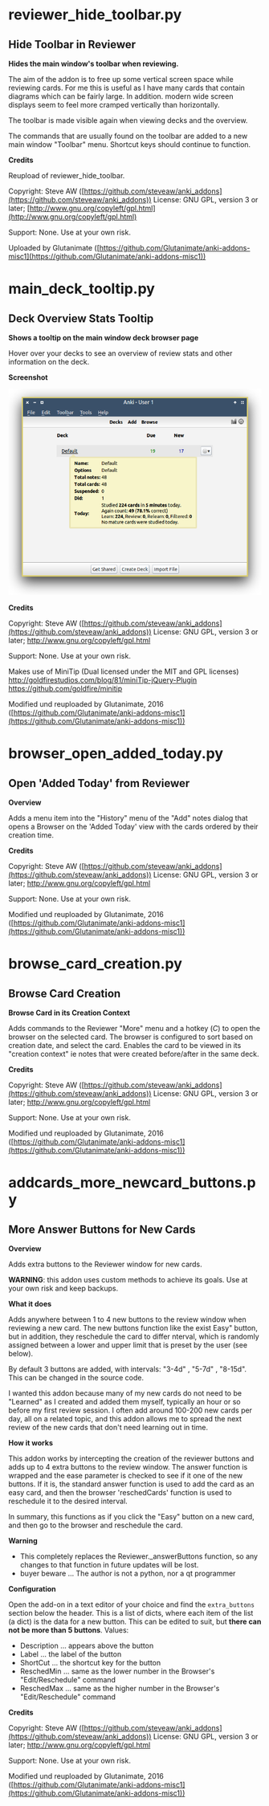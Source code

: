 # reviewer_hide_toolbar.py

## Hide Toolbar in Reviewer

**Hides the main window's toolbar when reviewing.**

The aim of the addon is to free up some vertical screen space while reviewing
cards. For me this is useful as I have many cards that contain diagrams which can
be fairly large. In addition. modern wide screen displays seem to feel more
cramped vertically than horizontally.

The toolbar is made visible again when viewing decks and the overview.

The commands that are usually found on the toolbar are added to a new
main window "Toolbar" menu. Shortcut keys should continue to function.

**Credits**

Reupload of reviewer_hide_toolbar.

Copyright: Steve AW ([https://github.com/steveaw/anki_addons](https://github.com/steveaw/anki_addons))
License: GNU GPL, version 3 or later; [http://www.gnu.org/copyleft/gpl.html](http://www.gnu.org/copyleft/gpl.html)

Support: None. Use at your own risk.

Uploaded by Glutanimate ([https://github.com/Glutanimate/anki-addons-misc1](https://github.com/Glutanimate/anki-addons-misc1))

# main_deck_tooltip.py

## Deck Overview Stats Tooltip

**Shows a tooltip on the main window deck browser page**

Hover over your decks to see an overview of review stats and other information on the deck.

**Screenshot**

![](https://raw.githubusercontent.com/Glutanimate/anki-addons-misc1/master/screenshots/main_deck_tooltip.png)

**Credits**

Copyright: Steve AW ([https://github.com/steveaw/anki_addons](https://github.com/steveaw/anki_addons))
License: GNU GPL, version 3 or later; http://www.gnu.org/copyleft/gpl.html

Support: None. Use at your own risk.

Makes use of MiniTip (Dual licensed under the MIT and GPL licenses)
http://goldfirestudios.com/blog/81/miniTip-jQuery-Plugin
https://github.com/goldfire/minitip

Modified und reuploaded by Glutanimate, 2016 
([https://github.com/Glutanimate/anki-addons-misc1](https://github.com/Glutanimate/anki-addons-misc1))

# browser_open_added_today.py

## Open 'Added Today' from Reviewer

**Overview**

Adds a menu item into the "History" menu of the "Add" notes dialog that opens a Browser on the 'Added Today' view with the cards ordered by their creation time.

**Credits**

Copyright: Steve AW ([https://github.com/steveaw/anki_addons](https://github.com/steveaw/anki_addons))
License: GNU GPL, version 3 or later; http://www.gnu.org/copyleft/gpl.html

Support: None. Use at your own risk.

Modified und reuploaded by Glutanimate, 2016 
([https://github.com/Glutanimate/anki-addons-misc1](https://github.com/Glutanimate/anki-addons-misc1))

# browse_card_creation.py

## Browse Card Creation

**Browse Card in its Creation Context**

Adds commands to the Reviewer "More" menu and a hotkey (*C*) to open the browser on the selected card. The browser is configured to sort based on creation date, and select the card. Enables the card to be viewed in its  "creation context" ie notes that were created before/after in the same deck.

**Credits**

Copyright: Steve AW ([https://github.com/steveaw/anki_addons](https://github.com/steveaw/anki_addons))
License: GNU GPL, version 3 or later; http://www.gnu.org/copyleft/gpl.html

Support: None. Use at your own risk.

Modified und reuploaded by Glutanimate, 2016 
([https://github.com/Glutanimate/anki-addons-misc1](https://github.com/Glutanimate/anki-addons-misc1))

# addcards_more_newcard_buttons.py

## More Answer Buttons for New Cards

**Overview**

Adds extra buttons to the Reviewer window for new cards.

**WARNING**: this addon uses custom methods to achieve its goals. Use at your own risk and keep backups.

**What it does**

Adds anywhere between 1 to 4 new buttons to the review window when reviewing a new card. The new buttons function like the exist Easy" button, but in addition, they reschedule the card to differ nterval, which is randomly assigned between a lower and upper limit that is preset by the user (see below).

By default 3 buttons are added, with intervals: "3-4d" , "5-7d" , "8-15d". This can be changed in the source code.

I wanted this addon because many of my new cards do not need to be "Learned" as I created and added them myself, typically an hour or so before my first review session. I often add around 100-200 new cards per day, all on a related topic, and this addon allows me to spread the next review of the new cards that don't need learning out in time.

**How it works**

This addon works by intercepting the creation of the reviewer buttons and adds up to 4 extra buttons to the review window. The answer function is wrapped and the ease parameter is checked to see if it one of the new buttons. If it is, the standard answer function is used to add the card as an easy card, and then the browser 'reschedCards' function is used to reschedule it to the desired interval.

In summary, this functions as if you click the "Easy" button on a new card, and then go to the browser and reschedule the card.

**Warning**

- This completely replaces the Reviewer._answerButtons function, so any changes to that function in future updates will be lost.
- buyer beware ... The author is not a python, nor a qt programmer

**Configuration**

Open the add-on in a text editor of your choice and find the `extra_buttons` section below the header. This is a list of dicts, where each item of the list (a dict) is the data for a new button. This can be edited to suit, but **there can not be more than 5 buttons**. Values:

- Description ... appears above the button
- Label ... the label of the button
- ShortCut ... the shortcut key for the button
- ReschedMin ... same as the lower number in the Browser's "Edit/Reschedule" command
- ReschedMax ... same as the higher number in the Browser's "Edit/Reschedule" command

**Credits**

Copyright: Steve AW ([https://github.com/steveaw/anki_addons](https://github.com/steveaw/anki_addons))
License: GNU GPL, version 3 or later; http://www.gnu.org/copyleft/gpl.html

Support: None. Use at your own risk.

Modified und reuploaded by Glutanimate, 2016 
([https://github.com/Glutanimate/anki-addons-misc1](https://github.com/Glutanimate/anki-addons-misc1))
